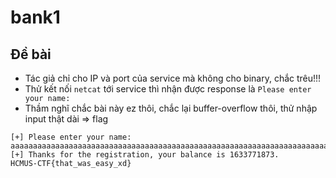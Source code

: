 # bank1
## Đề bài
- Tác giả chỉ cho IP và port của service mà không cho binary, chắc trêu!!!
- Thử kết nối `netcat` tới service thì nhận được response là `Please enter your name:`
- Thầm nghĩ chắc bài này ez thôi, chắc lại buffer-overflow thôi, thử nhập input thật dài => flag
```
[+] Please enter your name: aaaaaaaaaaaaaaaaaaaaaaaaaaaaaaaaaaaaaaaaaaaaaaaaaaaaaaaaaaaaaaaaaaaaaaaaaaaaaaaaaaaaaaaaaaaaaaaaaaaaaaaaaaa
[+] Thanks for the registration, your balance is 1633771873.
HCMUS-CTF{that_was_easy_xd}
```